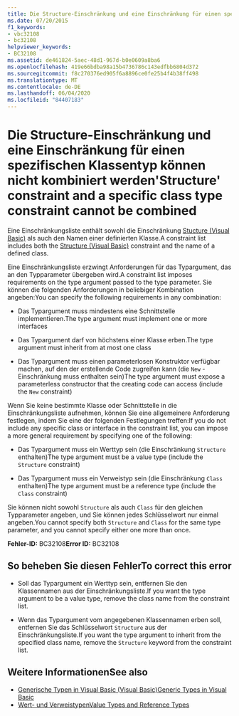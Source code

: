 ```yaml
---
title: Die Structure-Einschränkung und eine Einschränkung für einen spezifischen Klassentyp können nicht kombiniert werden
ms.date: 07/20/2015
f1_keywords:
- vbc32108
- bc32108
helpviewer_keywords:
- BC32108
ms.assetid: de461824-5aec-48d1-967d-b0e0609a8ba6
ms.openlocfilehash: 419e66bdba98a15b4736786c143edfbb6804d372
ms.sourcegitcommit: f8c270376ed905f6a8896ce0fe25b4f4b38ff498
ms.translationtype: MT
ms.contentlocale: de-DE
ms.lasthandoff: 06/04/2020
ms.locfileid: "84407183"
---
```

# <a name="structure-constraint-and-a-specific-class-type-constraint-cannot-be-combined"></a><span data-ttu-id="0e22c-102">Die Structure-Einschränkung und eine Einschränkung für einen spezifischen Klassentyp können nicht kombiniert werden</span><span class="sxs-lookup"><span data-stu-id="0e22c-102">'Structure' constraint and a specific class type constraint cannot be combined</span></span>
<span data-ttu-id="0e22c-103">Eine Einschränkungsliste enthält sowohl die Einschränkung [Stucture (Visual Basic)](../language-reference/statements/structure-statement.md) als auch den Namen einer definierten Klasse.</span><span class="sxs-lookup"><span data-stu-id="0e22c-103">A constraint list includes both the [Structure (Visual Basic)](../language-reference/statements/structure-statement.md) constraint and the name of a defined class.</span></span>  
  
 <span data-ttu-id="0e22c-104">Eine Einschränkungsliste erzwingt Anforderungen für das Typargument, das an den Typparameter übergeben wird.</span><span class="sxs-lookup"><span data-stu-id="0e22c-104">A constraint list imposes requirements on the type argument passed to the type parameter.</span></span> <span data-ttu-id="0e22c-105">Sie können die folgenden Anforderungen in beliebiger Kombination angeben:</span><span class="sxs-lookup"><span data-stu-id="0e22c-105">You can specify the following requirements in any combination:</span></span>  
  
- <span data-ttu-id="0e22c-106">Das Typargument muss mindestens eine Schnittstelle implementieren.</span><span class="sxs-lookup"><span data-stu-id="0e22c-106">The type argument must implement one or more interfaces</span></span>  
  
- <span data-ttu-id="0e22c-107">Das Typargument darf von höchstens einer Klasse erben.</span><span class="sxs-lookup"><span data-stu-id="0e22c-107">The type argument must inherit from at most one class</span></span>  
  
- <span data-ttu-id="0e22c-108">Das Typargument muss einen parameterlosen Konstruktor verfügbar machen, auf den der erstellende Code zugreifen kann (die `New` -Einschränkung muss enthalten sein)</span><span class="sxs-lookup"><span data-stu-id="0e22c-108">The type argument must expose a parameterless constructor that the creating code can access (include the `New` constraint)</span></span>  
  
 <span data-ttu-id="0e22c-109">Wenn Sie keine bestimmte Klasse oder Schnittstelle in die Einschränkungsliste aufnehmen, können Sie eine allgemeinere Anforderung festlegen, indem Sie eine der folgenden Festlegungen treffen:</span><span class="sxs-lookup"><span data-stu-id="0e22c-109">If you do not include any specific class or interface in the constraint list, you can impose a more general requirement by specifying one of the following:</span></span>  
  
- <span data-ttu-id="0e22c-110">Das Typargument muss ein Werttyp sein (die Einschränkung `Structure` enthalten)</span><span class="sxs-lookup"><span data-stu-id="0e22c-110">The type argument must be a value type (include the `Structure` constraint)</span></span>  
  
- <span data-ttu-id="0e22c-111">Das Typargument muss ein Verweistyp sein (die Einschränkung `Class` enthalten)</span><span class="sxs-lookup"><span data-stu-id="0e22c-111">The type argument must be a reference type (include the `Class` constraint)</span></span>  
  
 <span data-ttu-id="0e22c-112">Sie können nicht sowohl `Structure` als auch `Class` für den gleichen Typparameter angeben, und Sie können jedes Schlüsselwort nur einmal angeben.</span><span class="sxs-lookup"><span data-stu-id="0e22c-112">You cannot specify both `Structure` and `Class` for the same type parameter, and you cannot specify either one more than once.</span></span>  
  
 <span data-ttu-id="0e22c-113">**Fehler-ID:** BC32108</span><span class="sxs-lookup"><span data-stu-id="0e22c-113">**Error ID:** BC32108</span></span>  
  
## <a name="to-correct-this-error"></a><span data-ttu-id="0e22c-114">So beheben Sie diesen Fehler</span><span class="sxs-lookup"><span data-stu-id="0e22c-114">To correct this error</span></span>  
  
- <span data-ttu-id="0e22c-115">Soll das Typargument ein Werttyp sein, entfernen Sie den Klassennamen aus der Einschränkungsliste.</span><span class="sxs-lookup"><span data-stu-id="0e22c-115">If you want the type argument to be a value type, remove the class name from the constraint list.</span></span>  
  
- <span data-ttu-id="0e22c-116">Wenn das Typargument vom angegebenen Klassennamen erben soll, entfernen Sie das Schlüsselwort `Structure` aus der Einschränkungsliste.</span><span class="sxs-lookup"><span data-stu-id="0e22c-116">If you want the type argument to inherit from the specified class name, remove the `Structure` keyword from the constraint list.</span></span>  
  
## <a name="see-also"></a><span data-ttu-id="0e22c-117">Weitere Informationen</span><span class="sxs-lookup"><span data-stu-id="0e22c-117">See also</span></span>

- [<span data-ttu-id="0e22c-118">Generische Typen in Visual Basic (Visual Basic)</span><span class="sxs-lookup"><span data-stu-id="0e22c-118">Generic Types in Visual Basic</span></span>](../programming-guide/language-features/data-types/generic-types.md)
- [<span data-ttu-id="0e22c-119">Wert- und Verweistypen</span><span class="sxs-lookup"><span data-stu-id="0e22c-119">Value Types and Reference Types</span></span>](../programming-guide/language-features/data-types/value-types-and-reference-types.md)
